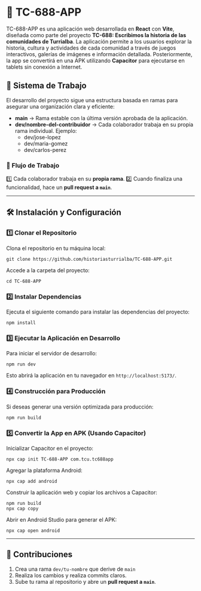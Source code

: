 # 📌 TC-688-APP

TC-688-APP es una aplicación web desarrollada en **React** con **Vite**, diseñada como parte del proyecto **TC-688: Escribimos la historia de las comunidades de Turrialba**. La aplicación permite a los usuarios explorar la historia, cultura y actividades de cada comunidad a través de juegos interactivos, galerías de imágenes e información detallada. Posteriormente, la app se convertirá en una APK utilizando **Capacitor** para ejecutarse en tablets sin conexión a Internet.

## 🚀 Sistema de Trabajo

El desarrollo del proyecto sigue una estructura basada en ramas para asegurar una organización clara y eficiente:

- **main** → Rama estable con la última versión aprobada de la aplicación.
- **dev/nombre-del-contribuidor** → Cada colaborador trabaja en su propia rama individual. Ejemplo:
  - dev/jose-lopez
  - dev/maria-gomez
  - dev/carlos-perez

### 🔹 Flujo de Trabajo
1️⃣ Cada colaborador trabaja en su **propia rama**.
2️⃣ Cuando finaliza una funcionalidad, hace un **pull request a `main`**.

---

## 🛠 Instalación y Configuración

### 1️⃣ Clonar el Repositorio

Clona el repositorio en tu máquina local:
```
git clone https://github.com/historiasturrialba/TC-688-APP.git
```

Accede a la carpeta del proyecto:
```
cd TC-688-APP
```

### 2️⃣ Instalar Dependencias

Ejecuta el siguiente comando para instalar las dependencias del proyecto:
```
npm install
```

### 3️⃣ Ejecutar la Aplicación en Desarrollo

Para iniciar el servidor de desarrollo:
```
npm run dev
```
Esto abrirá la aplicación en tu navegador en `http://localhost:5173/`.

### 4️⃣ Construcción para Producción

Si deseas generar una versión optimizada para producción:
```
npm run build
```

### 5️⃣ Convertir la App en APK (Usando Capacitor)

Inicializar Capacitor en el proyecto:
```
npx cap init TC-688-APP com.tcu.tc688app
```

Agregar la plataforma Android:
```
npx cap add android
```

Construir la aplicación web y copiar los archivos a Capacitor:
```
npm run build
npx cap copy
```

Abrir en Android Studio para generar el APK:
```
npx cap open android
```

---

## 📝 Contribuciones

1. Crea una rama `dev/tu-nombre` que derive de `main`
2. Realiza los cambios y realiza commits claros.
3. Sube tu rama al repositorio y abre un **pull request a `main`**.


